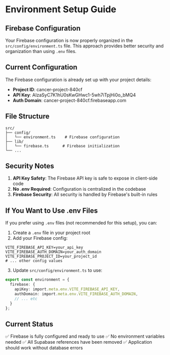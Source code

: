 # Environment Setup Guide

## Firebase Configuration

Your Firebase configuration is now properly organized in the `src/config/environment.ts` file. This approach provides better security and organization than using `.env` files.

## Current Configuration

The Firebase configuration is already set up with your project details:

- **Project ID**: cancer-project-840cf
- **API Key**: AIzaSyC7K1hU0sKwGHwc1-5wh7iTpjHi0o_bMQ4
- **Auth Domain**: cancer-project-840cf.firebaseapp.com

## File Structure

```
src/
├── config/
│   └── environment.ts    # Firebase configuration
├── lib/
│   └── firebase.ts      # Firebase initialization
└── ...
```

## Security Notes

1. **API Key Safety**: The Firebase API key is safe to expose in client-side code
2. **No .env Required**: Configuration is centralized in the codebase
3. **Firebase Security**: All security is handled by Firebase's built-in rules

## If You Want to Use .env Files

If you prefer using `.env` files (not recommended for this setup), you can:

1. Create a `.env` file in your project root
2. Add your Firebase config:
```env
VITE_FIREBASE_API_KEY=your_api_key
VITE_FIREBASE_AUTH_DOMAIN=your_auth_domain
VITE_FIREBASE_PROJECT_ID=your_project_id
# ... other config values
```

3. Update `src/config/environment.ts` to use:
```typescript
export const environment = {
  firebase: {
    apiKey: import.meta.env.VITE_FIREBASE_API_KEY,
    authDomain: import.meta.env.VITE_FIREBASE_AUTH_DOMAIN,
    // ... etc
  }
};
```

## Current Status

✅ Firebase is fully configured and ready to use
✅ No environment variables needed
✅ All Supabase references have been removed
✅ Application should work without database errors

